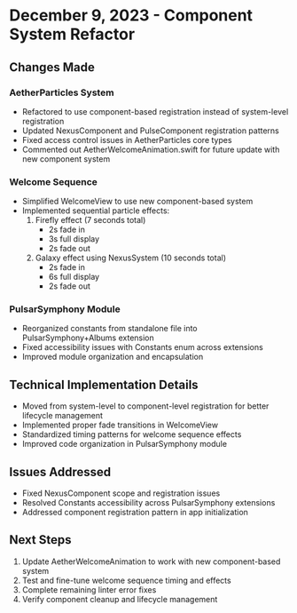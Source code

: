 # December 9, 2023 - Component System Refactor

## Changes Made

### AetherParticles System
- Refactored to use component-based registration instead of system-level registration
- Updated NexusComponent and PulseComponent registration patterns
- Fixed access control issues in AetherParticles core types
- Commented out AetherWelcomeAnimation.swift for future update with new component system

### Welcome Sequence
- Simplified WelcomeView to use new component-based system
- Implemented sequential particle effects:
  1. Firefly effect (7 seconds total)
     - 2s fade in
     - 3s full display
     - 2s fade out
  2. Galaxy effect using NexusSystem (10 seconds total)
     - 2s fade in
     - 6s full display
     - 2s fade out

### PulsarSymphony Module
- Reorganized constants from standalone file into PulsarSymphony+Albums extension
- Fixed accessibility issues with Constants enum across extensions
- Improved module organization and encapsulation

## Technical Implementation Details
- Moved from system-level to component-level registration for better lifecycle management
- Implemented proper fade transitions in WelcomeView
- Standardized timing patterns for welcome sequence effects
- Improved code organization in PulsarSymphony module

## Issues Addressed
- Fixed NexusComponent scope and registration issues
- Resolved Constants accessibility across PulsarSymphony extensions
- Addressed component registration pattern in app initialization

## Next Steps
1. Update AetherWelcomeAnimation to work with new component-based system
2. Test and fine-tune welcome sequence timing and effects
3. Complete remaining linter error fixes
4. Verify component cleanup and lifecycle management 